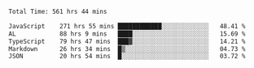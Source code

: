 
<!--START_SECTION:waka-->

```txt
Total Time: 561 hrs 44 mins

JavaScript    271 hrs 55 mins ████████████░░░░░░░░░░░░░   48.41 %
AL            88 hrs 9 mins   ████░░░░░░░░░░░░░░░░░░░░░   15.69 %
TypeScript    79 hrs 47 mins  ███▓░░░░░░░░░░░░░░░░░░░░░   14.21 %
Markdown      26 hrs 34 mins  █▒░░░░░░░░░░░░░░░░░░░░░░░   04.73 %
JSON          20 hrs 54 mins  █░░░░░░░░░░░░░░░░░░░░░░░░   03.72 %
```

<!--END_SECTION:waka-->











